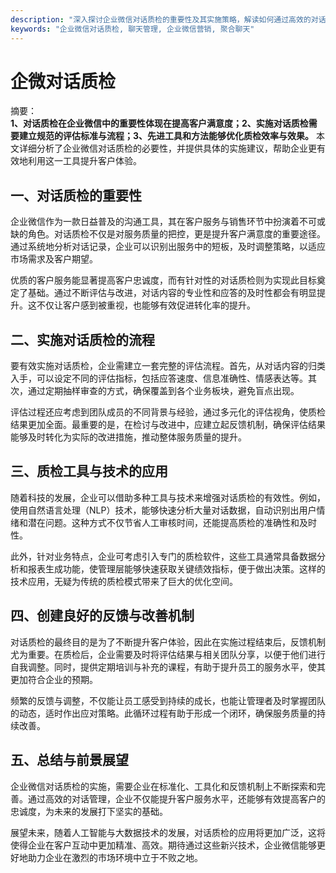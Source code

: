 ```yaml
---
description: "深入探讨企业微信对话质检的重要性及其实施策略，解读如何通过高效的对话管理提升客户体验和运营效率。"
keywords: "企业微信对话质检, 聊天管理, 企业微信营销, 聚合聊天"
---
```

# 企微对话质检

摘要：  
**1、对话质检在企业微信中的重要性体现在提高客户满意度；2、实施对话质检需要建立规范的评估标准与流程；3、先进工具和方法能够优化质检效率与效果。** 本文详细分析了企业微信对话质检的必要性，并提供具体的实施建议，帮助企业更有效地利用这一工具提升客户体验。

## 一、对话质检的重要性

企业微信作为一款日益普及的沟通工具，其在客户服务与销售环节中扮演着不可或缺的角色。对话质检不仅是对服务质量的把控，更是提升客户满意度的重要途径。通过系统地分析对话记录，企业可以识别出服务中的短板，及时调整策略，以适应市场需求及客户期望。

优质的客户服务能显著提高客户忠诚度，而有针对性的对话质检则为实现此目标奠定了基础。通过不断评估与改进，对话内容的专业性和应答的及时性都会有明显提升。这不仅让客户感到被重视，也能够有效促进转化率的提升。

## 二、实施对话质检的流程

要有效实施对话质检，企业需建立一套完整的评估流程。首先，从对话内容的归类入手，可以设定不同的评估指标，包括应答速度、信息准确性、情感表达等。其次，通过定期抽样审查的方式，确保覆盖到各个业务板块，避免盲点出现。

评估过程还应考虑到团队成员的不同背景与经验，通过多元化的评估视角，使质检结果更加全面。最重要的是，在检讨与改进中，应建立起反馈机制，确保评估结果能够及时转化为实际的改进措施，推动整体服务质量的提升。

## 三、质检工具与技术的应用

随着科技的发展，企业可以借助多种工具与技术来增强对话质检的有效性。例如，使用自然语言处理（NLP）技术，能够快速分析大量对话数据，自动识别出用户情绪和潜在问题。这种方式不仅节省人工审核时间，还能提高质检的准确性和及时性。

此外，针对业务特点，企业可考虑引入专门的质检软件，这些工具通常具备数据分析和报表生成功能，使管理层能够快速获取关键绩效指标，便于做出决策。这样的技术应用，无疑为传统的质检模式带来了巨大的优化空间。

## 四、创建良好的反馈与改善机制

对话质检的最终目的是为了不断提升客户体验，因此在实施过程结束后，反馈机制尤为重要。在质检后，企业需要及时将评估结果与相关团队分享，以便于他们进行自我调整。同时，提供定期培训与补充的课程，有助于提升员工的服务水平，使其更加符合企业的预期。

频繁的反馈与调整，不仅能让员工感受到持续的成长，也能让管理者及时掌握团队的动态，适时作出应对策略。此循环过程有助于形成一个闭环，确保服务质量的持续改善。

## 五、总结与前景展望

企业微信对话质检的实施，需要企业在标准化、工具化和反馈机制上不断探索和完善。通过高效的对话管理，企业不仅能提升客户服务水平，还能够有效提高客户的忠诚度，为未来的发展打下坚实的基础。

展望未来，随着人工智能与大数据技术的发展，对话质检的应用将更加广泛，这将使得企业在客户互动中更加精准、高效。期待通过这些新兴技术，企业微信能够更好地助力企业在激烈的市场环境中立于不败之地。
